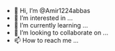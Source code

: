 - 👋 Hi, I’m @Amir1224abbas
- 👀 I’m interested in ...
- 🌱 I’m currently learning ...
- 💞️ I’m looking to collaborate on ...
- 📫 How to reach me ...

<!---
Amir1224abbas/Amir1224abbas is a ✨ special ✨ repository because its `README.md` (this file) appears on your GitHub profile.
You can click the Preview link to take a look at your changes.
--->
